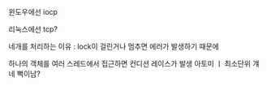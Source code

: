 윈도우에선 iocp

리눅스에선 tcp? 

네개를 처리하는 이유 : lock이 걸린거나 멈추면 에러가 발생하기 때문에

하나의 객체를 여러 스레드에서 접근하면 컨디션 레이스가 발생
아토미  ㅣ 최소단위
걔네 뻑이남? 
